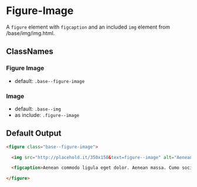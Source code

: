 # Figure-Image

A `figure` element with `figcaption` and an included `img` element from /base/img/img.html.

## ClassNames

### Figure Image

* default: `.base--figure-image`

### Image

* default: `.base--img`
* as include: `.figure--image`

## Default Output

```html
<figure class="base--figure-image">

  <img src="http://placehold.it/350x150&text=figure--image" alt="Aenean commodo ligula eget dolor. Aenean massa." class="figure--image">

  <figcaption>Aenean commodo ligula eget dolor. Aenean massa. Cumo sociis natoque penatibus et magnis dis parturient montes, nascetur ridiculus mus.</figcaption>

</figure>
```